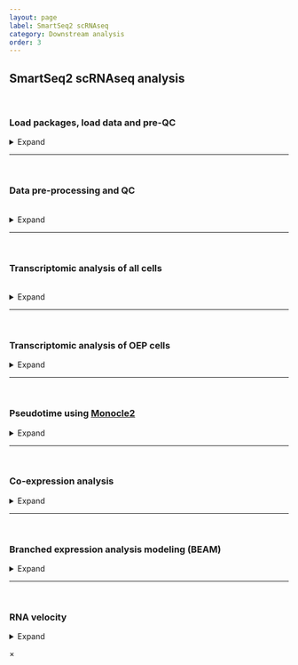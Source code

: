 ```yaml
---
layout: page
label: SmartSeq2 scRNAseq
category: Downstream analysis
order: 3
---
```


## SmartSeq2 scRNAseq analysis

</br>

### Load packages, load data and pre-QC

<details><summary class="box">Expand</summary>
<p>

Automatic switch for running pipeline through Nextflow or interactively in Rstudio

```R
library(getopt)
spec = matrix(c(
  'runtype', 'l', 2, "character",
  'cores'   , 'c', 2, "integer",
  'custom_functions', 'm', 2, "character"
), byrow=TRUE, ncol=4)
opt = getopt(spec)

# Set run location
if(length(commandArgs(trailingOnly = TRUE)) == 0){
  cat('No command line arguments provided, user defaults paths are set for running interactively in Rstudio on docker\n')
  opt$runtype = "user"
} else {
  if(is.null(opt$runtype)){
    stop("--runtype must be either 'user' or 'nextflow'")
  }
  if(tolower(opt$runtype) != "user" & tolower(opt$runtype) != "nextflow"){
    stop("--runtype must be either 'user' or 'nextflow'")
  }
  if(tolower(opt$runtype) == "nextflow"){
    if(is.null(opt$custom_functions) | opt$custom_functions == "null"){
      stop("--custom_functions path must be specified in process params config")
    }
  }
}
```

</br>

Set paths and pipeline parameters. Load data, packages and custom functions.

```R
{
  if (opt$runtype == "user"){

    # load custom functions
    sapply(list.files('./NF-downstream_analysis/bin/custom_functions/', full.names = T), source)

    output_path = "./output/NF-downstream_analysis/smartseq_analysis/output/"
    plot_path = "./output/NF-downstream_analysis/smartseq_analysis/output/plots/"
    merged_counts_path = './output/NF-smartseq2_alignment/merged_counts/output/'
    genome_annotations_path = './output/NF-downstream_analysis/extract_gtf_annotations/'
    gfp_counts = './output/NF-smartseq2_alignment/merged_counts/output/'
    velocyto_input = './output/NF-smartseq2_alignment/velocyto/'

    # set cores
    ncores = 8

  } else if (opt$runtype == "nextflow"){
    cat('pipeline running through nextflow\n')

    # load custom functions
    sapply(list.files(opt$custom_functions, full.names = T), source)
    output_path = "./output/"
    plot_path = "./output/plots/"
    merged_counts_path = './'
    genome_annotations_path = './'
    gfp_counts = './'
    velocyto_input = './'

    # set cores
    ncores = opt$cores
  }

  dir.create(output_path, recursive = T)
  dir.create(plot_path, recursive = T)

  # load required packages
  library(Antler)
  library(velocyto.R)
  library(stringr)
  library(monocle)
  library(plyr)
  library(dplyr)
  library(ggsignif)
  library(cowplot)
  library(rstatix)
  library(extrafont)
}

# set pipeline params
seed=1
perp=5
eta=200

#' Stage colors
stage_cols = setNames(c("#BBBDC1", "#6B98E9", "#05080D"), c('8', '11', '15'))
```

</br>

Load data and initialise Antler object

```R
# Load and hygienize dataset
m = Antler$new(plot_folder=plot_path, num_cores=ncores)

# load in phenoData and assayData from ../dataset -> assayData is count matrix; phenoData is metaData (i.e. replicated, conditions, samples etc)
m$loadDataset(folderpath=merged_counts_path)

pData(m$expressionSet)$cells_colors = stage_cols[as.character(pData(m$expressionSet)$timepoint)]
```

</br>

Plot pre-QC metrics

```R
m$plotReadcountStats(data_status="Raw", by="timepoint", category="timepoint", basename="preQC", reads_name="read", cat_colors=unname(stage_cols))
```

<div class="tab">
  <button class="tablinks" onclick="openTab(event, 'Cells per stage-pre')">Cells per stage</button>
  <button class="tablinks" onclick="openTab(event, 'Readcounts per cell-pre')">Readcounts per cell</button>
  <button class="tablinks" onclick="openTab(event, 'Genes per cell-pre')">Genes per cell</button>
</div>

</br>

<div id="Cells per stage-pre" class="tabcontent">
  <img class="myImages" id="myImg" src="{{site.baseurl}}/assets/output/NF-downstream_analysis/smartseq_analysis/output/plots/preQC_statistics_cellNumber_timepoint_by_timepoint.png">
</div>

<div id="Readcounts per cell-pre" class="tabcontent">
  <img class="myImages" id="myImg" src="{{site.baseurl}}/assets/output/NF-downstream_analysis/smartseq_analysis/output/plots/preQC_statistics_counts_timepoint_by_timepoint.png">
</div>

<div id="Genes per cell-pre" class="tabcontent">
  <img class="myImages" id="myImg" src="{{site.baseurl}}/assets/output/NF-downstream_analysis/smartseq_analysis/output/plots/preQC_statistics_geneCounts_timepoint_by_timepoint.png">
</div>

</br>

</br>

Some key genes are not annotated in the GTF - manually add these gene names to the annotations file

```R
# read in annotations file
gtf_annotations = read.csv(list.files(genome_annotations_path, pattern = '*gene_annotations.csv', full.names = T), stringsAsFactors = F)

# add missing annotations to annotations file
extra_annotations = c('FOXI3' = 'ENSGALG00000037457', 'ATN1' = 'ENSGALG00000014554', 'TBX10' = 'ENSGALG00000038767',
                      'COL11A1' = 'ENSGALG00000005180', 'GRHL2' = 'ENSGALG00000037687')

# add extra annotations to annotations csv file
gtf_annotations[,2] <- apply(gtf_annotations, 1, function(x) ifelse(x[1] %in% extra_annotations, names(extra_annotations)[extra_annotations %in% x], x[2]))

# label extra MT genes
MT_genes = c('ND3', 'CYTB', 'COII', 'ATP8', 'ND4', 'ND4L')
gtf_annotations[gtf_annotations[,2] %in% MT_genes,2] <- paste0('MT-', gtf_annotations[gtf_annotations[,2] %in% MT_genes,2])

write.csv(gtf_annotations, paste0(output_path, 'new_annotations.csv'), row.names = F)

# set gene annotations
m$setCurrentGeneNames(geneID_mapping_file=paste0(output_path, 'new_annotations.csv'))
```

</br>

Add list of key genes to Antler object

```R
#' Store known genes
apriori_genes = c(
  'DACH1', 'DLX3', 'DLX5', 'DLX6', 'EYA1', 'EYA2', 'FOXG1', 'FOXI3', 'GATA3', 'GBX2', 'HESX1', 'IRX1', 'IRX2', 'IRX3', 'LMX1A', 'LMX1B', 'PAX2', 'SALL4', 'SIX4', 'SOHO-1', 'SOX10', 'SOX2', 'SOX8', 'SOX9', 'SIX1', 'TBX2', # Known_otic_genes
  'ATN1', 'BACH2', 'CNOT4', 'CXCL14', 'DACH2', 'ETS1', 'FEZ1', 'FOXP3', 'HIPK1', 'HOMER2', 'IRX4', 'IRX5', 'KLF7', 'KREMEN1', 'LDB1', 'MSI1', 'PDLIM4', 'PLAG1', 'PNOC', 'PKNOX2', 'RERE', 'SMOC1', 'SOX13', 'TCF7L2', 'TEAD3', 'ZBTB16', 'ZFHX3', 'ZNF384', 'ZNF385C', # New_otic_TFs
  'PRDM1', 'FOXI1', 'NKX2-6', 'NR2F2', 'PDLIM1', 'PHOX2B', 'SALL1', 'TBX10', 'TFAP2E', 'TLX1', 'VGLL2', # Epibranchial_genes
  'ZNF423', 'CXCR4', 'MAFB', 'MYC', 'ZEB2', # Neural_Genes
  'CD151', 'ETS2', 'FGFR4', 'OTX2', 'Pax3', 'PAX6', 'PAX7', 'SIX3', # Non_otic_placode_genes
  'FOXD3', 'ID2', 'ID4', 'MSX1', 'TFAP2A', 'TFAP2B', 'TFAP2C', # Neural_Crest_Genes
  'GATA2', # Epidermis_genes
  'COL11A1', 'DTX4', 'GRHL2', 'NELL1', 'OTOL1', # Disease_associated_genes
  'ARID3A', 'BMP4', 'CREBBP', 'ETV4', 'ETV5', 'EYA4', 'FOXP4', 'FSTL4', 'HOXA2', 'JAG1', 'LFNG', 'LZTS1', 'MAFA', 'MEIS1', 'MYB', 'MYCN', 'NFKB1', 'NOTCH1', 'SPRY1', 'SPRY2', 'SSTR5', # chen et al. 2017
  'TWIST1', 'ASL1', 'MAF' # other_genes
)

m$favorite_genes <- unique(sort(apriori_genes))
```

</details>

---

</br>

### Data pre-processing and QC

</br>

<details><summary class="box">Expand</summary>
<p>

Remove gene and cell outliers

```R
#' Remove outliers genes and cells
m$removeOutliers( lowread_thres = 5e5,   # select cells with more than 500000 reads
                  genesmin = 1000,       # select cells expressing more than 1k genes
                  cellmin = 3,           # select genes expressed in more than 3 cells)
                  data_status='Raw')
```

</br>

Remove control cells

```R
annotations = list(
  "blank"=c('241112', '250184', '265102', '272111', '248185', '274173'),
  "bulk"=c('225110', '251172', '273103', '280110', '235161', '246161'),
  "human"=c('233111', '249196', '257101', '264112', '233185', '247173')
)

m$excludeCellsFromIds(which(m$getCellsNames() %in% unlist(annotations)))
```

</br>

Remove cells with more than 6% of mitochondrial read counts

```R
m$removeGenesFromRatio(
  candidate_genes=grep('^MT-', m$getGeneNames(), value=T),
  threshold = 0.06
)
```

</br>

QC plots

```R
m$plotReadcountStats(data_status="Raw", by="timepoint", category="timepoint", basename="postQC", reads_name="read", cat_colors=unname(stage_cols))

```

<div class="tab">
  <button class="tablinks" onclick="openTab(event, 'Cells per stage-post')">Cells per stage</button>
  <button class="tablinks" onclick="openTab(event, 'Readcounts per cell-post')">Readcounts per cell</button>
  <button class="tablinks" onclick="openTab(event, 'Genes per cell-post')">Genes per cell</button>
</div>

</br>

<div id="Cells per stage-post" class="tabcontent">
  <img class="myImages" id="myImg" src="{{site.baseurl}}/assets/output/NF-downstream_analysis/smartseq_analysis/output/plots/postQC_statistics_cellNumber_timepoint_by_timepoint.png">
</div>

<div id="Readcounts per cell-post" class="tabcontent">
  <img class="myImages" id="myImg" src="{{site.baseurl}}/assets/output/NF-downstream_analysis/smartseq_analysis/output/plots/postQC_statistics_counts_timepoint_by_timepoint.png">
</div>

<div id="Genes per cell-post" class="tabcontent">
  <img class="myImages" id="myImg" src="{{site.baseurl}}/assets/output/NF-downstream_analysis/smartseq_analysis/output/plots/postQC_statistics_geneCounts_timepoint_by_timepoint.png">
</div>

</br>

</br>

Normalize readcounts to CPM and remove genes with <10 CPM

```R
m$normalize(method="Count-Per-Million")
m$excludeUnexpressedGenes(min.cells=3, data_status='Normalized')
m$removeLowlyExpressedGenes(expression_threshold=1, selection_theshold=10, data_status='Normalized')
```

</details>

---

</br>

### Transcriptomic analysis of all cells

</br>

<details><summary class="box">Expand</summary>
<p>

Generate gene-gene correlation matrix

```R
# change plot folder
curr_plot_folder = paste0(plot_path, "all_cells/")
dir.create(curr_plot_folder)

# "fastCor" uses the tcrossprod function which by default relies on BLAS to speed up computation. This produces inconsistent result in precision depending on the version of BLAS being used.
# see "matprod" in https://stat.ethz.ch/R-manual/R-devel/library/base/html/options.html
corr.mat = fastCor(t(m$getReadcounts(data_status='Normalized')), method="spearman")
```

</br>

**_Identification of modules of co-correlated genes_**

This feature is the prime reason for using the Antler package. Using the Antler package, we are able to cluster genes and identify sets of co-correlated genes termed _gene modules_. This works by heirarchically clustering a gene-gene correlation matrix, followed by iterative filtering of poor quality clusters.

For further information on Antler gene module identification, click [here](https://juliendelile.github.io/Antler/articles/Transcriptomic-summary.html#gene-modules-identification).

```R
#' ## Gene modules identification
m$identifyGeneModules(
  method="TopCorr_DR",
  corr=corr.mat,
  corr_t = 0.3, # gene correlation threshold
  topcorr_mod_min_cell=0, # default
  topcorr_mod_consistency_thres=0.4, # default
  topcorr_mod_skewness_thres=-Inf, # default
  topcorr_min_cell_level=5,
  topcorr_num_max_final_gms=40, # heuristically set to give sufficient cluster diversity and of reasonable size in order to select modules from gene candidate list
  data_status='Normalized'
)
# corr_t = gene correlation threshold
# topcorr_mod_min_cell = minimum number of cells expressing gene module
# topcorr_mod_consistency_thres = proportion of cells expressing gene module (binarised z-scored log-transformed normalised expression levels)
# topcorr_mod_skewness_thres = test whether genes are expressed only in subset of cells
# topcorr_min_cell_level = minimum expression level in cells which express gene module
# topcorr_num_max_final_gms = maximum number of final gene modules

names(m$topCorr_DR$genemodules) <- paste0("GM ", seq(length(m$topCorr_DR$genemodules)))
```

</br>

Plot gene modules

```R
# identify cell clusters based on remaining genes
m$identifyCellClusters(method='hclust', used_genes="topCorr_DR.genemodules", data_status='Normalized')

m$plotGeneModules(
  basename='AllCells',
  curr_plot_folder = curr_plot_folder,
  displayed.gms = 'topCorr_DR.genemodules',
  displayed.geneset=NA,
  use.dendrogram='hclust',
  display.clusters=NULL,
  file_settings=list(list(type='pdf', width=20, height=20)),
  data_status='Normalized',
  gene_transformations='logscaled',
  pretty.params=list("size_factor"=3, "ngenes_per_lines" = 0, "side.height.fraction"=.15),
  display.legend = FALSE,
  extra_legend=list("text"=c('ss8-9', 'ss11-12', 'ss14-15'), "colors"=unname(stage_cols))
)

m$writeGeneModules(basename='AllCells_allGms', gms='topCorr_DR.genemodules', folder_path = curr_plot_folder)
```

<a href="{{ site.baseurl }}/assets/output/NF-downstream_analysis/smartseq_analysis/output/plots/all_cells/AllCells_topCorr_DR.genemodules_Normalized_logscaled.pdf" download>Download
PDF</a>

<a href="{{ site.baseurl }}/assets/output/NF-downstream_analysis/smartseq_analysis/output/plots/all_cells/AllCells_allGms_topCorr_DR.genemodules.txt" download>Download
gene module list</a>

<img class="myImages" id="myImg" src="{{site.baseurl}}/assets/output/NF-downstream_analysis/smartseq_analysis/output/plots/all_cells/AllCells_topCorr_DR.genemodules_Normalized_logscaled.png">

</br>

</br>

Filter out cells with low summary counts

```R
m2 = m$copy()
m2$excludeCellsFromIds(m$getReadcounts('Normalized')[unlist(m$topCorr_DR$genemodules),] %>% colSums %>% {as.numeric(scale(log(.), center=TRUE, scale=T))} %>% {which(. < -1.5)})
m2$excludeUnexpressedGenes(min.cells=1, data_status="Normalized", verbose=TRUE)
```

</br>

Select gene modules based on the presence of genes known to be involved in differentiation and re-cluster cells

```R
bait_genes = c("HOXA2", "PAX6", "SOX2", "MSX1", "Pax3", "SALL1", "ETS1", "TWIST1", "HOMER2", "LMX1A", "VGLL2", "EYA2", "PRDM1", "FOXI3", "NELL1", "DLX5", "SOX8", "SOX10", "SOHO-1", "IRX4", "DLX6")

m2$dR$genemodules = Filter(function(x){any(bait_genes %in% x)}, m2$topCorr_DR$genemodules)

# cluster into 5 clusters
m2$identifyCellClusters(method='hclust', clust_name="Mansel", used_genes="dR.genemodules", data_status='Normalized', numclusters=5)

# set cluster colours
clust.colors <- c('#da70d6', '#c71585', '#b0c4de', '#afeeee', '#5f9ea0')

# read in GFP counts
gfp_counts = read.table(file=paste0(gfp_counts, 'gfpData.csv'), header=TRUE, check.names=FALSE)
```

</br>

Plot final clustering of all cells

```R
m2$plotGeneModules(
  basename='AllCellsManualGMselection',
  curr_plot_folder = curr_plot_folder,
  displayed.gms = 'dR.genemodules',
  displayed.geneset=NA,
  use.dendrogram='Mansel',
  file_settings=list(list(type='pdf', width=10, height=10)),
  data_status='Normalized',
  gene_transformations=c('log', 'logscaled'),
  extra_colors=cbind(
    m2$cellClusters$Mansel$cell_ids %>% clust.colors[.],
"PAX2_log"=m2$getReadcounts(data_status='Normalized')['PAX2',] %>%
      {log10(1+.)} %>%
      {as.integer(1+100*./max(.))} %>%
      colorRampPalette(c("white", "black"))(n=100)[.],
    "GFP_log"= as.numeric(gfp_counts[m2$getCellsNames()]) %>%
{log10(1+.)} %>%
{as.integer(1+100*./max(.))} %>%
colorRampPalette(c("white", "darkgreen"))(n=100)[.]
),
pretty.params=list("size_factor"=2, "side.height.fraction"=0.5),
display.legend = FALSE,
extra_legend=list("text"=c('ss8-9', 'ss11-12', 'ss14-15'), "colors"=unname(stage_cols))
)

m2$writeGeneModules(basename='AllCells_baitGMs', gms='dR.genemodules', folder_path = curr_plot_folder)
```

<a href="{{ site.baseurl }}/assets/output/NF-downstream_analysis/smartseq_analysis/output/plots/all_cells/AllCellsManualGMselection_dR.genemodules_Normalized_logscaled.pdf" download>Download
PDF</a>

<a href="{{ site.baseurl }}/assets/output/NF-downstream_analysis/smartseq_analysis/output/plots/all_cells/AllCells_baitGMs_dR.genemodules.txt" download>Download
gene module list</a>

<img class="myImages" id="myImg" src="{{site.baseurl}}/assets/output/NF-downstream_analysis/smartseq_analysis/output/plots/all_cells/AllCellsManualGMselection_dR.genemodules_Normalized_logscaled.png">

</br>

</br>

Plot tSNEs of cell clusters and developmental stage

```R
curr_plot_folder = paste0(plot_path, "all_cells/tsne/")
dir.create(curr_plot_folder)


png(paste0(curr_plot_folder, 'allcells_clusters_TSNE.png'), height = 15, width = 15, family = 'Arial', units = 'cm', res = 400)
tsne_plot(m2, m2$dR$genemodules, seed=seed, colour_by=m2$cellClusters$Mansel$cell_ids, colours=clust.colors, perplexity=perp, eta=eta) +
  ggtitle('Clusters') +
  theme(plot.title = element_text(hjust = 0.5))
graphics.off()


png(paste0(curr_plot_folder, 'allcells_stage_TSNE.png'), height = 15, width = 15, family = 'Arial', units = 'cm', res = 400)
tsne_plot(m2, m2$dR$genemodules, seed=seed, colour_by = pData(m2$expressionSet)$timepoint, colours = stage_cols, perplexity=perp, eta=eta) +
  ggtitle('Developmental stage') +
  theme(plot.title = element_text(hjust = 0.5))
graphics.off()
```

<div class="tab">
  <button class="tablinks" onclick="openTab(event, 'allcells_clusters_TSNE')">Cell clusters tSNE</button>
  <button class="tablinks" onclick="openTab(event, 'allcells_stage_TSNE')">Developmental stage tSNE</button>
</div>

</br>

<div id="allcells_clusters_TSNE" class="tabcontent">
  <img class="myImages width_50" id="myImg" src="{{site.baseurl}}/assets/output/NF-downstream_analysis/smartseq_analysis/output/plots/all_cells/tsne/allcells_clusters_TSNE.png">
</div>

<div id="allcells_stage_TSNE" class="tabcontent">
  <img class="myImages width_50" id="myImg" src="{{site.baseurl}}/assets/output/NF-downstream_analysis/smartseq_analysis/output/plots/all_cells/tsne/allcells_stage_TSNE.png">
</div>

</br>

</br>

Plot tSNEs of genes of interest

```R
gene_list = c('SOX2', 'SOX10', 'SOX8', 'PAX7', 'PAX2', 'LMX1A', 'SOX21', 'SIX1')
for(gn in gene_list){
  png(paste0(curr_plot_folder, gn, '_TSNE.png'), height = 15, width = 15, family = 'Arial', units = 'cm', res = 400)
  print(tsne_plot(m2, m2$dR$genemodules, seed=seed, colour_by = as.integer(1+100*log10(1+m2$getReadcounts(data_status='Normalized')[gn,]) / max(log10(1+m2$getReadcounts(data_status='Normalized')[gn,]))),
            colours = c("grey", "darkmagenta"), perplexity=perp, eta=eta) +
          ggtitle(gn) +
          theme(plot.title = element_text(hjust = 0.5)))
  graphics.off()
}


png(paste0(curr_plot_folder, 'GFP_TSNE.png'), height = 15, width = 15, family = 'Arial', units = 'cm', res = 400)
tsne_plot(m2, m2$dR$genemodules, seed=seed, colour_by = as.integer(1+100*log10(1+gfp_counts[m2$getCellsNames()]) / max(log10(1+gfp_counts[m2$getCellsNames()]))),
                colours = c("grey", "darkgreen"), perplexity=perp, eta=eta) +
  ggtitle('GFP') +
  theme(plot.title = element_text(hjust = 0.5))
graphics.off()
```

<div class="tab">
  <button class="tablinks" onclick="openTab(event, 'all_SOX2')">Sox2</button>
  <button class="tablinks" onclick="openTab(event, 'all_SOX10')">Sox10</button>
  <button class="tablinks" onclick="openTab(event, 'all_SOX8')">Sox8</button>
  <button class="tablinks" onclick="openTab(event, 'all_PAX7')">Pax7</button>
  <button class="tablinks" onclick="openTab(event, 'all_PAX2')">Pax2</button>
  <button class="tablinks" onclick="openTab(event, 'all_LMX1A')">Lmx1a</button>
  <button class="tablinks" onclick="openTab(event, 'all_SOX21')">Sox21</button>
  <button class="tablinks" onclick="openTab(event, 'all_SIX1')">Six1</button>
  <button class="tablinks" onclick="openTab(event, 'all_GFP')">GFP</button>
</div>

</br>

<div id="all_SOX2" class="tabcontent">
  <img class="myImages width_50" id="myImg" src="{{site.baseurl}}/assets/output/NF-downstream_analysis/smartseq_analysis/output/plots/all_cells/tsne/SOX2_TSNE.png">
</div>

<div id="all_SOX10" class="tabcontent">
  <img class="myImages width_50" id="myImg" src="{{site.baseurl}}/assets/output/NF-downstream_analysis/smartseq_analysis/output/plots/all_cells/tsne/SOX10_TSNE.png">
</div>

<div id="all_SOX8" class="tabcontent">
  <img class="myImages width_50" id="myImg" src="{{site.baseurl}}/assets/output/NF-downstream_analysis/smartseq_analysis/output/plots/all_cells/tsne/SOX8_TSNE.png">
</div>

<div id="all_PAX7" class="tabcontent">
  <img class="myImages width_50" id="myImg" src="{{site.baseurl}}/assets/output/NF-downstream_analysis/smartseq_analysis/output/plots/all_cells/tsne/PAX7_TSNE.png">
</div>

<div id="all_PAX2" class="tabcontent">
  <img class="myImages width_50" id="myImg" src="{{site.baseurl}}/assets/output/NF-downstream_analysis/smartseq_analysis/output/plots/all_cells/tsne/PAX2_TSNE.png">
</div>

<div id="all_LMX1A" class="tabcontent">
  <img class="myImages width_50" id="myImg" src="{{site.baseurl}}/assets/output/NF-downstream_analysis/smartseq_analysis/output/plots/all_cells/tsne/LMX1A_TSNE.png">
</div>

<div id="all_SOX21" class="tabcontent">
  <img class="myImages width_50" id="myImg" src="{{site.baseurl}}/assets/output/NF-downstream_analysis/smartseq_analysis/output/plots/all_cells/tsne/SOX21_TSNE.png">
</div>

<div id="all_SIX1" class="tabcontent">
  <img class="myImages width_50" id="myImg" src="{{site.baseurl}}/assets/output/NF-downstream_analysis/smartseq_analysis/output/plots/all_cells/tsne/SIX1_TSNE.png">
</div>

<div id="all_GFP" class="tabcontent">
  <img class="myImages width_50" id="myImg" src="{{site.baseurl}}/assets/output/NF-downstream_analysis/smartseq_analysis/output/plots/all_cells/tsne/GFP_TSNE.png">
</div>

</br>

</br>

Plot dotplot for genes of interest

```R
curr_plot_folder = paste0(plot_path, "all_cells/")
# gene list for dotplot
gene_list = c("DLX6", "HOMER2", "FOXI3", "TFAP2E", "ZNF385C", "SIX1", "PAX2", "DLX3", "NELL1", "FGF8", "VGLL2", "EYA1", "SOHO-1", "LMX1A", "SOX8", "ZBTB16", "DLX5", "TFAP2A", # Placodes
              "SOX10", "WNT1", "MSX2", "BMP5", "PAX7", "TFAP2B", "LMO4", "ETS1", "MSX1", "SOX9", # NC
              "ZEB2", "HOXA2", "SOX2", "RFX4", "PAX6", "WNT4", "SOX21", # Neural
              "SIM1", "PITX2", "TWIST1") # Mesoderm

# get cell branch information for dotplot
cell_cluster_data = data.frame(cluster = m2$cellClusters$Mansel$cell_ids) %>%
  tibble::rownames_to_column('cellname') %>%
  dplyr::mutate(celltype = case_when(
    cluster == "1" ~ "OEP",
    cluster == "2" ~ "Late Placodal",
    cluster == "3" ~ 'Neural',
    cluster == "4" ~ 'Mesodermal',
    cluster == "5" ~ 'Neural Crest'
  ))

# gather data for dotplot
dotplot_data <- data.frame(t(m2$getReadcounts('Normalized')[gene_list, ]), check.names=F) %>%
  tibble::rownames_to_column('cellname') %>%
  tidyr::gather(genename, value, -cellname) %>%
  dplyr::left_join(cell_cluster_data, by="cellname") %>%
  dplyr::group_by(genename, celltype) %>%
  # calculate percentage of cells in each cluster expressing gene
  dplyr::mutate('Proportion of Cells Expressing' = sum(value > 0)/n()) %>%
  # scale data
  dplyr::group_by(genename) %>%
  dplyr::mutate(value = scale(value)) %>%
  # calculate mean expression
  dplyr::group_by(genename, celltype) %>%
  dplyr::mutate('Scaled Average Expression'=mean(value)) %>%
  dplyr::distinct(genename, celltype, .keep_all=TRUE) %>%
  dplyr::ungroup() %>%
  # make factor levels to order genes in dotplot
  dplyr::mutate(genename = factor(genename, levels = gene_list)) %>%
  # make factor levels to order cells in dotplott
  dplyr::mutate(celltype = factor(celltype, levels = rev(c("OEP", "Late Placodal", "Neural Crest", "Neural", "Mesodermal"))))

png(paste0(curr_plot_folder, "all_cells_dotplot.png"), width=25, height=10, family = 'Arial', units = "cm", res = 400)
ggplot(dotplot_data, aes(x=genename, y=celltype, size=`Proportion of Cells Expressing`, color=`Scaled Average Expression`)) +
  geom_count() +
  scale_size_area(max_size=5) +
  scale_x_discrete(position = "top") + xlab("") + ylab("") +
  scale_color_gradient(low = "grey90", high = "blue") +
  theme_classic() +
  theme(axis.text.x = element_text(angle = 45, hjust = 0, size=9), axis.text.y = element_text(colour = clust.colors[c(4,3,5,2,1)], face = 'bold', size = 12),
        legend.position="bottom", legend.box = "horizontal", plot.margin=unit(c(0,1,0,0),"cm"))
graphics.off()
```

<img class="myImages width_90" id="myImg" src="{{site.baseurl}}/assets/output/NF-downstream_analysis/smartseq_analysis/output/plots/all_cells/all_cells_dotplot.png">

</details>

---

</br>

### Transcriptomic analysis of OEP cells

<details><summary class="box">Expand</summary>
<p>

Clusters 3-5 are composed of non-oep derived populations (they are also mostly PAX2 negative)

We exclude these cells from the subsequent analysis

```R
curr_plot_folder = paste0(plot_path, "oep_subset/")
dir.create(curr_plot_folder)

m_oep = m2$copy()
m_oep$excludeCellFromClusterIds(cluster_ids=c(3:5), used_clusters='Mansel', data_status='Normalized')

#' Some genes may not be expressed any more in the remaining cells
m_oep$excludeUnexpressedGenes(min.cells=1, data_status="Normalized", verbose=TRUE)
m_oep$removeLowlyExpressedGenes(expression_threshold=1, selection_theshold=10, data_status='Normalized')
```

</br>

Calculate and plot gene modules for OEPs

```R

# "fastCor" uses the tcrossprod function which by default relies on BLAS to speed up computation. This produces inconsistent result in precision depending on the version of BLAS being used.
# see "matprod" in https://stat.ethz.ch/R-manual/R-devel/library/base/html/options.html
corr.mat2 = fastCor(t(m_oep$getReadcounts(data_status='Normalized')), method="spearman")

m_oep$identifyGeneModules(
  method="TopCorr_DR",
  corr=corr.mat2,
  corr_t = 0.3,
  topcorr_mod_min_cell=0, # default
  topcorr_mod_consistency_thres=0.4, # default
  topcorr_mod_skewness_thres=-Inf, # default
  topcorr_min_cell_level=5,
  data_status='Normalized'
)

names(m_oep$topCorr_DR$genemodules) <- paste0("GM ", seq(length(m_oep$topCorr_DR$genemodules)))

m_oep$writeGeneModules(folder_path = curr_plot_folder, basename='OEP_allGms', gms='topCorr_DR.genemodules')

m_oep$identifyCellClusters(method='hclust', used_genes="topCorr_DR.genemodules", data_status='Normalized')

m_oep$plotGeneModules(
  curr_plot_folder = curr_plot_folder,
  basename='OEP_allGms',
  displayed.gms = 'topCorr_DR.genemodules',
  displayed.geneset=NA,
  use.dendrogram='hclust',
  display.clusters=NULL,
  file_settings=list(list(type='pdf', width=10, height=10)),
  data_status='Normalized',
  gene_transformations='logscaled',
  pretty.params=list("size_factor"=2, "ngenes_per_lines" = 8, "side.height.fraction"=0.15),
  display.legend = FALSE,
  extra_legend=list("text"=c('ss8-9', 'ss11-12', 'ss14-15'), "colors"=unname(stage_cols))
)
```

<a href="{{ site.baseurl }}/assets/output/NF-downstream_analysis/smartseq_analysis/output/plots/oep_subset/OEP_allGms_topCorr_DR.genemodules_Normalized_logscaled.pdf" download>Download
PDF</a>

<a href="{{ site.baseurl }}/assets/output/NF-downstream_analysis/smartseq_analysis/output/plots/oep_subset/OEP_allGms_topCorr_DR.genemodules.txt" download>Download
gene module list</a>

<img class="myImages" id="myImg" src="{{site.baseurl}}/assets/output/NF-downstream_analysis/smartseq_analysis/output/plots/oep_subset/OEP_allGms_topCorr_DR.genemodules_Normalized_logscaled.png">

</br>

</br>

Select gene modules based on the presence of genes known to be involved in otic and epibranchial differentiation and re-cluster cells

```R
bait_genes = c("HOMER2", "LMX1A", "SOHO-1", "SOX10", "VGLL2", "FOXI3", 'ZNF385C', 'NELL1', "CXCL14", "EYA4")

m_oep$topCorr_DR$genemodules.selected = Filter(function(x){any(bait_genes %in% x)}, m_oep$topCorr_DR$genemodules)

# cluster into 5 clusters
m_oep$identifyCellClusters(method='hclust', clust_name="Mansel", used_genes="topCorr_DR.genemodules.selected", data_status='Normalized', numclusters=5)

clust.colors <- c('#ffa07a', '#f55f20', '#dda0dd', '#48d1cc', '#b2ffe5')

m_oep$plotGeneModules(
  curr_plot_folder = curr_plot_folder,
  basename='OEP_GMselection',
  displayed.gms = 'topCorr_DR.genemodules.selected',
  displayed.geneset=NA,
  use.dendrogram='Mansel',
  file_settings=list(list(type='pdf', width=10, height=5)),
  data_status='Normalized',
  gene_transformations=c('log', 'logscaled'),
  extra_colors=cbind(
    m_oep$cellClusters$Mansel$cell_ids %>% clust.colors[.]
  ),
  display.legend = FALSE,
  pretty.params=list("size_factor"=2, "ngenes_per_lines" = 6, "side.height.fraction"=0.5),
  extra_legend=list("text"=c('ss8-9', 'ss11-12', 'ss14-15'), "colors"=unname(stage_cols))
)

# add gene modules txt
m_oep$writeGeneModules(folder_path = curr_plot_folder, basename='OEP_GMselection', gms='topCorr_DR.genemodules')
```

<a href="{{ site.baseurl }}/assets/output/NF-downstream_analysis/smartseq_analysis/output/plots/oep_subset/OEP_GMselection_topCorr_DR.genemodules.selected_Normalized_logscaled.pdf" download>Download
PDF</a>

<a href="{{ site.baseurl }}/assets/output/NF-downstream_analysis/smartseq_analysis/output/plots/oep_subset/OEP_GMselection_topCorr_DR.genemodules.selected.txt" download>Download
gene module list</a>

<img class="myImages width_90" id="myImg" src="{{site.baseurl}}/assets/output/NF-downstream_analysis/smartseq_analysis/output/plots/oep_subset/OEP_GMselection_topCorr_DR.genemodules.selected_Normalized_logscaled.png">

</br>

</br>

Plot tSNEs of cell clusters and developmental stage

```R
curr_plot_folder = paste0(plot_path, 'oep_subset/tsne/')
dir.create(curr_plot_folder)

png(paste0(curr_plot_folder, 'OEP_clusters_TSNE.png'), height = 15, width = 15, family = 'Arial', units = 'cm', res = 400)
tsne_plot(m_oep, m_oep$topCorr_DR$genemodules.selected, seed=seed, colour_by=m_oep$cellClusters[['Mansel']]$cell_ids, colours=clust.colors, perplexity=perp, eta=eta) +
ggtitle('Clusters') +
theme(plot.title = element_text(hjust = 0.5))
graphics.off()

png(paste0(curr_plot_folder, 'OEP_stage_TSNE.png'), height = 15, width = 15, family = 'Arial', units = 'cm', res = 400)
tsne_plot(m_oep, m_oep$topCorr_DR$genemodules.selected, seed=seed, colour_by = pData(m_oep$expressionSet)$timepoint, colours = stage_cols, perplexity=perp, eta=eta) +
ggtitle('Developmental stage') +
theme(plot.title = element_text(hjust = 0.5))
graphics.off()
```

<div class="tab">
  <button class="tablinks" onclick="openTab(event, 'oep_clusters_TSNE')">Cell clusters tSNE</button>
  <button class="tablinks" onclick="openTab(event, 'oep_stage_TSNE')">Developmental stage tSNE</button>
</div>

</br>

<div id="oep_clusters_TSNE" class="tabcontent">
  <img class="myImages width_50" id="myImg" src="{{site.baseurl}}/assets/output/NF-downstream_analysis/smartseq_analysis/output/plots/oep_subset/tsne/OEP_clusters_TSNE.png">
</div>

<div id="oep_stage_TSNE" class="tabcontent">
  <img class="myImages width_50" id="myImg" src="{{site.baseurl}}/assets/output/NF-downstream_analysis/smartseq_analysis/output/plots/oep_subset/tsne/OEP_stage_TSNE.png">
</div>

</br>

</br>

Plot expression of bait genes plus genes from bulk RNAseq and literature on tsne

```R
gene_list = c(bait_genes, 'SOX8', 'PAX2', 'TFAP2E', 'SIX1', 'ZBTB16', 'FOXG1', 'PDLIM1')
for(gn in gene_list){
png(paste0(curr_plot_folder, gn, '\_TSNE.png'), height = 15, width = 15, family = 'Arial', units = 'cm', res = 400)
print(tsne_plot(m_oep, m_oep$topCorr_DR$genemodules.selected, seed=seed, colour_by = as.integer(1+100*log10(1+m_oep$getReadcounts(data_status='Normalized')[gn,]) / max(log10(1+m_oep$getReadcounts(data_status='Normalized')[gn,]))),
colours = c("grey", "darkmagenta"), perplexity=perp, eta=eta) +
ggtitle(gn) +
theme(plot.title = element_text(hjust = 0.5)))
graphics.off()
}
```

<a href="{{ site.baseurl }}/assets/output/NF-downstream_analysis/smartseq_analysis/output/plots/oep_subset/tsne/oep_GOI_tSNEs.zip" download>Download
all tSNEs</a>

<div class="tab">
  <button class="tablinks" onclick="openTab(event, 'oep_SOX8')">Sox2</button>
  <button class="tablinks" onclick="openTab(event, 'oep_PAX2')">Pax2</button>
  <button class="tablinks" onclick="openTab(event, 'oep_TFAP2E')">TFAP2E</button>
  <button class="tablinks" onclick="openTab(event, 'oep_SIX1')">Six1</button>
  <button class="tablinks" onclick="openTab(event, 'oep_ZBTB16')">ZBTB16</button>
  <button class="tablinks" onclick="openTab(event, 'oep_FOXG1')">FOXG1</button>
  <button class="tablinks" onclick="openTab(event, 'oep_PDLIM1')">PDLIM1</button>
</div>

</br>

<div id="oep_SOX8" class="tabcontent">
  <img class="myImages width_50" id="myImg" src="{{site.baseurl}}/assets/output/NF-downstream_analysis/smartseq_analysis/output/plots/oep_subset/tsne/SOX8_TSNE.png">
</div>

<div id="oep_PAX2" class="tabcontent">
  <img class="myImages width_50" id="myImg" src="{{site.baseurl}}/assets/output/NF-downstream_analysis/smartseq_analysis/output/plots/oep_subset/tsne/PAX2_TSNE.png">
</div>

<div id="oep_TFAP2E" class="tabcontent">
  <img class="myImages width_50" id="myImg" src="{{site.baseurl}}/assets/output/NF-downstream_analysis/smartseq_analysis/output/plots/oep_subset/tsne/TFAP2E_TSNE.png">
</div>

<div id="oep_SIX1" class="tabcontent">
  <img class="myImages width_50" id="myImg" src="{{site.baseurl}}/assets/output/NF-downstream_analysis/smartseq_analysis/output/plots/oep_subset/tsne/SIX1_TSNE.png">
</div>

<div id="oep_ZBTB16" class="tabcontent">
  <img class="myImages width_50" id="myImg" src="{{site.baseurl}}/assets/output/NF-downstream_analysis/smartseq_analysis/output/plots/oep_subset/tsne/ZBTB16_TSNE.png">
</div>

<div id="oep_FOXG1" class="tabcontent">
  <img class="myImages width_50" id="myImg" src="{{site.baseurl}}/assets/output/NF-downstream_analysis/smartseq_analysis/output/plots/oep_subset/tsne/FOXG1_TSNE.png">
</div>

<div id="oep_PDLIM1" class="tabcontent">
  <img class="myImages width_50" id="myImg" src="{{site.baseurl}}/assets/output/NF-downstream_analysis/smartseq_analysis/output/plots/oep_subset/tsne/PDLIM1_TSNE.png">
</div>

</br>

</br>

Plot tSNE co-expression plots

```R
gene_pairs <- list(c("FOXI3", "LMX1A"), c("TFAP2E", "LMX1A"), c("FOXI3", "SOX8"), c("TFAP2E", "SOX8"))
lapply(gene_pairs, function(x) {plot_tsne_coexpression(m_oep, m_oep$topCorr_DR$genemodules.selected, gene1 = x[1], gene2 = x[2], plot_folder = curr_plot_folder,
seed=seed, perplexity=perp, pca=FALSE, eta=eta, height = 15, width = 22, res = 400, units = 'cm', family = 'Arial')})

```

<div class="tab">
  <button class="tablinks" onclick="openTab(event, 'FOXI3_LMX1A')">FOXI3/LMX1A</button>
  <button class="tablinks" onclick="openTab(event, 'TFAP2E_LMX1A')">TFAP2E/LMX1A</button>
  <button class="tablinks" onclick="openTab(event, 'FOXI3_SOX8')">FOXI3/SOX8</button>
  <button class="tablinks" onclick="openTab(event, 'TFAP2E_SOX8')">TFAP2E/SOX8</button>
</div>

</br>

<div id="FOXI3_LMX1A" class="tabcontent">
  <img class="myImages" id="myImg" src="{{site.baseurl}}/assets/output/NF-downstream_analysis/smartseq_analysis/output/plots/oep_subset/tsne/FOXI3_LMX1A_co-expression_TSNE.png">
</div>

<div id="TFAP2E_LMX1A" class="tabcontent">
  <img class="myImages" id="myImg" src="{{site.baseurl}}/assets/output/NF-downstream_analysis/smartseq_analysis/output/plots/oep_subset/tsne/TFAP2E_LMX1A_co-expression_TSNE.png">
</div>

<div id="FOXI3_SOX8" class="tabcontent">
  <img class="myImages" id="myImg" src="{{site.baseurl}}/assets/output/NF-downstream_analysis/smartseq_analysis/output/plots/oep_subset/tsne/FOXI3_SOX8_co-expression_TSNE.png">
</div>

<div id="TFAP2E_SOX8" class="tabcontent">
  <img class="myImages" id="myImg" src="{{site.baseurl}}/assets/output/NF-downstream_analysis/smartseq_analysis/output/plots/oep_subset/tsne/TFAP2E_SOX8_co-expression_TSNE.png">
</div>

</details>

---

</br>

### Pseudotime using [Monocle2](http://cole-trapnell-lab.github.io/monocle-release/docs/)

<details><summary class="box">Expand</summary>
<p>

In order to study the process of differentiation from OEP to Otic and Epibranchial lineages, we order the cells in pseudotime using our subset gene modules identified as important for this process.

```R
curr_plot_folder = paste0(plot_path, "monocle_plots/")
dir.create(curr_plot_folder)

# gene modules for biological process of interest
monocle.input_dims = unlist(m_oep$topCorr_DR$genemodules.selected)

# input Antler data into Monocle
df_pheno = pData(m_oep$expressionSet)
df_feature = cbind(fData(m_oep$expressionSet), 'gene_short_name'=fData(m_oep$expressionSet)$current_gene_names) # "gene_short_name" may be required by monocle
rownames(df_feature) <- df_feature$gene_short_name

HSMM <- monocle::newCellDataSet(
  as.matrix(m_oep$getReadcounts(data_status='Normalized')),
  phenoData = new("AnnotatedDataFrame", data = df_pheno),
  featureData = new('AnnotatedDataFrame', data = df_feature),
  lowerDetectionLimit = .1,
  expressionFamily=VGAM::tobit()
)

# Dimensionality reduction and order cells along pseudotime
HSMM <- estimateSizeFactors(HSMM)
HSMM <- setOrderingFilter(HSMM, monocle.input_dims)
HSMM <- reduceDimension(HSMM, max_components = 2, method = 'DDRTree')
HSMM <- orderCells(HSMM)

# Root cells to earliest "State" (ie DDRTree branch) - which is stage 8
HSMM <- orderCells(HSMM, root_state = which.max(table(pData(HSMM)$State, pData(HSMM)$timepoint)[, "8"]))
```

</br>

Plot gradient gene expression on Monocle embeddings

```R
curr_plot_folder = paste0(plot_path, "monocle_plots/gradient_plots/")
dir.create(curr_plot_folder)

for(gn in gene_list){
  png(paste0(curr_plot_folder, "monocle_gradient_", gn, '.png'), height = 15, width = 15, family = 'Arial', units = "cm", res = 400)
  print(ggplot(data.frame('Component 1' = reducedDimS(HSMM)[1,], 'Component 2' = reducedDimS(HSMM)[2,],
                          'colour_by' = as.integer(1+100*log10(1+m_oep$getReadcounts(data_status='Normalized')[gn,]) / max(log10(1+m_oep$getReadcounts(data_status='Normalized')[gn,]))),
                          check.names = FALSE),
               aes(x=`Component 1`, y=`Component 2`, color=colour_by)) +
          geom_point() +
          scale_color_gradient(low = "grey", high = "darkmagenta") +
          theme_classic() +
          theme(legend.position = "none", axis.ticks=element_blank(), axis.text = element_blank()) +
          ggtitle(gn) +
          theme(plot.title = element_text(hjust = 0.5)))
  graphics.off()
}
```

<a href="{{ site.baseurl }}/assets/output/NF-downstream_analysis/smartseq_analysis/output/plots/monocle_plots/gradient_plots/monocle_gradient_GOI.zip" download>Download
all Monocle gradient plots</a>

<div class="tab">
  <button class="tablinks" onclick="openTab(event, 'monocle_SOX8')">Sox2</button>
  <button class="tablinks" onclick="openTab(event, 'monocle_PAX2')">Pax2</button>
  <button class="tablinks" onclick="openTab(event, 'monocle_TFAP2E')">TFAP2E</button>
  <button class="tablinks" onclick="openTab(event, 'monocle_SIX1')">Six1</button>
  <button class="tablinks" onclick="openTab(event, 'monocle_ZBTB16')">ZBTB16</button>
  <button class="tablinks" onclick="openTab(event, 'monocle_FOXG1')">FOXG1</button>
  <button class="tablinks" onclick="openTab(event, 'monocle_PDLIM1')">PDLIM1</button>
</div>

</br>

<div id="monocle_SOX8" class="tabcontent">
  <img class="myImages width_50" id="myImg" src="{{site.baseurl}}/assets/output/NF-downstream_analysis/smartseq_analysis/output/plots/monocle_plots/gradient_plots/monocle_gradient_SOX8.png">
</div>

<div id="monocle_PAX2" class="tabcontent">
  <img class="myImages width_50" id="myImg" src="{{site.baseurl}}/assets/output/NF-downstream_analysis/smartseq_analysis/output/plots/monocle_plots/gradient_plots/monocle_gradient_PAX2.png">
</div>

<div id="monocle_TFAP2E" class="tabcontent">
  <img class="myImages width_50" id="myImg" src="{{site.baseurl}}/assets/output/NF-downstream_analysis/smartseq_analysis/output/plots/monocle_plots/gradient_plots/monocle_gradient_TFAP2E.png">
</div>

<div id="monocle_SIX1" class="tabcontent">
  <img class="myImages width_50" id="myImg" src="{{site.baseurl}}/assets/output/NF-downstream_analysis/smartseq_analysis/output/plots/monocle_plots/gradient_plots/monocle_gradient_SIX1.png">
</div>

<div id="monocle_ZBTB16" class="tabcontent">
  <img class="myImages width_50" id="myImg" src="{{site.baseurl}}/assets/output/NF-downstream_analysis/smartseq_analysis/output/plots/monocle_plots/gradient_plots/monocle_gradient_ZBTB16.png">
</div>

<div id="monocle_FOXG1" class="tabcontent">
  <img class="myImages width_50" id="myImg" src="{{site.baseurl}}/assets/output/NF-downstream_analysis/smartseq_analysis/output/plots/monocle_plots/gradient_plots/monocle_gradient_FOXG1.png">
</div>

<div id="monocle_PDLIM1" class="tabcontent">
  <img class="myImages width_50" id="myImg" src="{{site.baseurl}}/assets/output/NF-downstream_analysis/smartseq_analysis/output/plots/monocle_plots/gradient_plots/monocle_gradient_PDLIM1.png">
</div>

</br>

</br>

Plot Monocle co-expression plots

```R
curr_plot_folder = paste0(plot_path, "monocle_plots/coexpression/")
dir.create(curr_plot_folder)

# plot gradient gene co-expression on monocle embeddings
gene_pairs <- list(c("FOXI3", "LMX1A"), c("TFAP2E", "LMX1A"), c("FOXI3", "SOX8"), c("TFAP2E", "SOX8"))
lapply(gene_pairs, function(x) {monocle_coexpression_plot(m_oep, m_oep$topCorr_DR$genemodules.selected, monocle_obj = HSMM, gene1 = x[1], gene2 = x[2],
                                                          plot_folder = curr_plot_folder, height = 15, width = 22, res = 400, units = 'cm', family = 'Arial')})
```

<div class="tab">
  <button class="tablinks" onclick="openTab(event, 'monocle_FOXI3_LMX1A')">FOXI3/LMX1A</button>
  <button class="tablinks" onclick="openTab(event, 'monocle_TFAP2E_LMX1A')">TFAP2E/LMX1A</button>
  <button class="tablinks" onclick="openTab(event, 'monocle_FOXI3_SOX8')">FOXI3/SOX8</button>
  <button class="tablinks" onclick="openTab(event, 'monocle_TFAP2E_SOX8')">TFAP2E/SOX8</button>
</div>

</br>

<div id="monocle_FOXI3_LMX1A" class="tabcontent">
  <img class="myImages" id="myImg" src="{{site.baseurl}}/assets/output/NF-downstream_analysis/smartseq_analysis/output/plots/monocle_plots/coexpression/FOXI3_LMX1A_co-expression_monocle.png">
</div>

<div id="monocle_TFAP2E_LMX1A" class="tabcontent">
  <img class="myImages" id="myImg" src="{{site.baseurl}}/assets/output/NF-downstream_analysis/smartseq_analysis/output/plots/monocle_plots/coexpression/TFAP2E_LMX1A_co-expression_monocle.png">
</div>

<div id="monocle_FOXI3_SOX8" class="tabcontent">
  <img class="myImages" id="myImg" src="{{site.baseurl}}/assets/output/NF-downstream_analysis/smartseq_analysis/output/plots/monocle_plots/coexpression/FOXI3_SOX8_co-expression_monocle.png">
</div>

<div id="monocle_TFAP2E_SOX8" class="tabcontent">
  <img class="myImages" id="myImg" src="{{site.baseurl}}/assets/output/NF-downstream_analysis/smartseq_analysis/output/plots/monocle_plots/coexpression/TFAP2E_SOX8_co-expression_monocle.png">
</div>

</br>

</br>

Plot trajectories

```R
curr_plot_folder = paste0(plot_path, "monocle_plots/")

p1 = plot_cell_trajectory(HSMM, color_by = "cells_samples") +
  scale_color_manual(values = c('#BBBDC1', '#6B98E9', '#05080D'), name = "cluster")
p2 = plot_cell_trajectory(HSMM, color_by = "Pseudotime") +
  scale_color_gradient(low = "#008ABF", high = "#E53F00")

# Plot cell pseudotime
png(paste0(curr_plot_folder, 'Monocle_DDRTree_trajectories.png'), width=20, height=12, family = 'Arial', units = "cm", res = 400)
gridExtra::grid.arrange(grobs=list(p1, p2), layout_matrix=matrix(seq(2), ncol=2, byrow=T))
graphics.off()


# Plot cell state
png(paste0(curr_plot_folder, 'Monocle_DDRTree_State_facet.png'), width=12, height=12, family = 'Arial', units = "cm", res = 400)
plot_cell_trajectory(HSMM, color_by = "State") +
  scale_color_manual(values = c( '#48d1cc', '#f55f20', '#dda0dd'), name = "State")
graphics.off()
```

<div class="tab">
  <button class="tablinks" onclick="openTab(event, 'Monocle_DDRTree_trajectories')">Cell pseudotime</button>
  <button class="tablinks" onclick="openTab(event, 'Monocle_DDRTree_State_facet')">Cell state</button>

</div>

</br>

<div id="Monocle_DDRTree_trajectories" class="tabcontent">
  <img class="myImages" id="myImg" src="{{site.baseurl}}/assets/output/NF-downstream_analysis/smartseq_analysis/output/plots/monocle_plots/Monocle_DDRTree_trajectories.png">
</div>

<div id="Monocle_DDRTree_State_facet" class="tabcontent">
  <img class="myImages width_50" id="myImg" src="{{site.baseurl}}/assets/output/NF-downstream_analysis/smartseq_analysis/output/plots/monocle_plots/Monocle_DDRTree_State_facet.png">
</div>

</br>

</br>

Generate a monocle projection plot for each known gene

```R
curr_plot_folder = paste0(plot_path, "monocle_plots/all_monocle_projections/")
dir.create(curr_plot_folder)

genes_sel = sort(intersect(
  getDispersedGenes(m_oep$getReadcounts('Normalized'), -1),
  getHighGenes(m_oep$getReadcounts('Normalized'), mean_threshold=5)
))

gene_level = m_oep$getReadcounts("Normalized")[genes_sel %>% .[. %in% m_oep$getGeneNames()],]
gene_level.2 = t(apply(log(.1+gene_level), 1, function(x){
  pc_95 = quantile(x, .95)
  if(pc_95==0){
    pc_95=1
  }
  x <- x/pc_95
  x[x>1] <- 1
  as.integer(cut(x, breaks=10))
}))

for(n in rownames(gene_level.2)){
  print(n)
  pdf(paste0(curr_plot_folder, 'Monocle_DDRTree_projection_', n, '.pdf'))
  plot(t(reducedDimS(HSMM)), pch=16, main=n, xlab="", ylab="", xaxt='n', yaxt='n', asp=1,
       col=colorRampPalette(c("#0464DF", "#FFE800"))(n = 10)[gene_level.2[n,]]
  )
  graphics.off()
}

system(paste0("zip -rj ", plot_path, "monocle_plots/all_monocle_projections.zip ", curr_plot_folder))
unlink(curr_plot_folder, recursive=TRUE, force=TRUE)
```

<a href="{{site.baseurl}}/assets/output/NF-downstream_analysis/smartseq_analysis/output/plots/monocle_plots/all_monocle_projections.zip" download>Download Monocle plots for all known genes</a>

</br>

</br>

Plot dotplot for genes along Monocle branches

```R
curr_plot_folder = paste0(plot_path, "monocle_plots/")

# get cell branch information for dotplot
cell_branch_data = pData(HSMM)[, "State", drop=F] %>%
  tibble::rownames_to_column('cellname') %>%
  dplyr::rename(branch = State) %>%
  dplyr::mutate(celltype = case_when(
    branch == "1" ~ "Epib",
    branch == "2" ~ "Otic",
    branch == "3" ~ 'OEP'
  ))

# gather data for dotplot
dotplot_data <- data.frame(t(m_oep$getReadcounts('Normalized')[gene_list, ]), check.names=F) %>%
  tibble::rownames_to_column('cellname') %>%
  tidyr::gather(genename, value, -cellname) %>%
  dplyr::left_join(cell_branch_data, by="cellname") %>%
  dplyr::group_by(genename, celltype) %>%
  # calculate percentage of cells in each cluster expressing gene
  dplyr::mutate('Proportion of Cells Expressing' = sum(value > 0)/n()) %>%
  # scale data
  dplyr::group_by(genename) %>%
  dplyr::mutate(value = scale(value)) %>%
  # calculate mean expression
  dplyr::group_by(genename, celltype) %>%
  dplyr::mutate('Scaled Average Expression' = mean(value)) %>%
  dplyr::distinct(genename, celltype, .keep_all=TRUE) %>%
  dplyr::ungroup()

# order genes for dotplot based on divergent expression in otic and NC lineages
gene_order <- dotplot_data %>%
  select(genename, celltype, `Scaled Average Expression`) %>%
  filter(celltype %in% c('Otic', 'Epib')) %>%
  tidyr::pivot_wider(names_from = celltype,
              values_from = `Scaled Average Expression`) %>%
  dplyr::mutate(order = Otic-Epib) %>%
  arrange(-order) %>%
  dplyr::pull(genename)


# add gene order to dotplot_data
dotplot_data <- dotplot_data %>%
  dplyr::mutate(genename = factor(genename, levels = gene_order))

png(paste0(curr_plot_folder, "m_oep_dotplot.png"), width=24, height=10, family = 'Arial', units = "cm", res = 400)
ggplot(dotplot_data, aes(x=genename, y=celltype, size=`Proportion of Cells Expressing`, color=`Scaled Average Expression`)) +
  geom_count() +
  scale_size_area(max_size=10) +
  scale_x_discrete(position = "top") + xlab("") + ylab("") +
  scale_color_gradient(low = "grey90", high = "blue") +
  theme_classic() +
  theme(axis.text.x = element_text(angle = 45, hjust = 0, size=14),
        axis.text.y = element_text(colour =  c("#48d1cc", "#dda0dd", "#f55f20"), face = 'bold', size = 16),
        legend.position="bottom", legend.box = "horizontal", plot.margin=unit(c(0,1,0,0),"cm"), legend.text=element_text(size=10), legend.title=element_text(size=12))
graphics.off()
```

</br>

</br>

Plotting the expression of candidate genes, we can easliy classify the Otic, Epibranchial and OEP branches.

<img class="myImages width_80" id="myImg" src="{{site.baseurl}}/assets/output/NF-downstream_analysis/smartseq_analysis/output/plots/monocle_plots/m_oep_dotplot.png">

</details>

---

</br>

### Co-expression analysis

<details><summary class="box">Expand</summary>
<p>

Here we calculate co-expression of key otic and epibranchial markers along each of the Monocle branches. We then test and find that the level of co-expression Otic/Epibranchial markers is higher in the OEP population relative to Otic and Epibranchial branches. This shows that individual OEP cells are co-expressing markers of both lineages - indicative of a bipotent progenenitor population.

First we determine the list of genes used for coexpression analysis.

```R
otic = c("SOX10", "SOX8", "HOMER2", 'LMX1A')
epi = c("NELL1", "FOXI3", "PDLIM1", "TFAP2E")

```

</br>

For each gene pair we calculate the proportion of cells which express both genes in each Monocle branch.

```R
# generate gene pairs for coexpression
comb <- t(combn(c(otic, epi), 2))

# use data cell branch data from dotplots
coexpression_data = data.frame()
for(pair in 1:nrow(comb)){
  if(sum(as.character(comb[pair,]) %in% otic) == 2){comparison = "o-o"}else if(sum(as.character(comb[pair,]) %in% otic) == 1){comparison = "o-e"}else{comparison = "e-e"}
  newdat = ldply(unique(cell_branch_data$celltype), function(y) {
    c(sum(colSums(m_oep$getReadcounts(data_status='Normalized')[c(comb[pair,1], comb[pair,2]), cell_branch_data[cell_branch_data$celltype == y, 'cellname']] > 0) == 2)/sum(cell_branch_data$celltype == y),
      comparison, y)
  })
  newdat[,1] <- as.numeric(newdat[,1])
  coexpression_data = rbind(coexpression_data, newdat)
}

# rename dataframe columns
colnames(coexpression_data) = c("value", "comparison", "branch")
```

</br>

We then carry out a non-parametric Kruskal Wallis test to compare the proportions of cells co-expressing pairs of genes in each Monocle branch.

```R
# test co-expression in OEP lineage and epibranchial/otic branches
coexpression_stats <- coexpression_data %>%
  mutate(branch = factor(branch, levels = c("OEP", "Epib", "Otic"))) %>%
  group_split(comparison)

names(coexpression_stats) <- lapply(coexpression_stats, function(x) as.character(unique(x[["comparison"]])))

# Non parametric kruskal wallis test
lapply(coexpression_stats, function(x) kruskal.test(value ~ branch, data = x))

# Wilcoxon rank sum test
lapply(coexpression_stats, function(x) filter(x, branch == 'OEP' | branch == "Otic") %>% wilcox.test(value ~ branch, data = .))
lapply(coexpression_stats, function(x) filter(x, branch == 'OEP' | branch == "Epib") %>% wilcox.test(value ~ branch, data = .))
```

</br>

We calculate the average proportion of cells co-expressing pairs of genes and plot the output.

```R
# calculate mean value per group and SD for plotting bar plot
plot_dat <- coexpression_data %>%
  dplyr::group_by(branch, comparison) %>%
  dplyr::summarise(
    "Proportion of Cells Co-expressing" = mean(value, na.rm = TRUE),
    sd = sd(value, na.rm = TRUE)
  ) %>%
  dplyr::ungroup() %>%
  group_split(comparison)

# rename dataframes split by comparison
names(plot_dat) <- lapply(plot_dat, function(x) as.character(unique(x[["comparison"]])))

# bar plots
oe_plot <- ggplot(plot_dat$`o-e`, aes(x=branch,y=`Proportion of Cells Co-expressing`, fill = branch)) +
  geom_bar(stat='identity') +
  scale_fill_manual("legend", values = c("Otic" = "#f55f20", "Epib" = "#48d1cc", "OEP" = "#dda0dd")) +
  geom_errorbar(aes(ymin=`Proportion of Cells Co-expressing`-sd, ymax=`Proportion of Cells Co-expressing`+sd), width=.2,
                position=position_dodge(.9)) +
  geom_signif(comparisons=list(c("OEP", "Otic")), annotations = "**",
              y_position = 0.83, tip_length = 0.02, vjust=0.4) +
  geom_signif(comparisons=list(c("OEP", "Epib")), annotations = "***",
              y_position = 0.8, tip_length = 0.02, vjust=0.4) +
  ylim(c(0, 0.85)) +
  theme_classic() +
  theme(axis.title.x=element_blank(),
        legend.position="none") +
  ggtitle("Epib-Otic") +
  theme(plot.title = element_text(hjust = 0.5))

ee_plot <- ggplot(plot_dat$`e-e`, aes(x=branch,y=`Proportion of Cells Co-expressing`, fill = branch)) +
  geom_bar(stat='identity') +
  scale_fill_manual("legend", values = c("Otic" = "#f55f20", "Epib" = "#48d1cc", "OEP" = "#dda0dd")) +
  geom_errorbar(aes(ymin=`Proportion of Cells Co-expressing`-sd, ymax=`Proportion of Cells Co-expressing`+sd), width=.2,
                position=position_dodge(.9)) +
  geom_signif(comparisons=list(c("OEP", "Otic")), annotations = "**",
              y_position = 0.83, tip_length = 0.02, vjust=0.4) +
  geom_signif(comparisons=list(c("OEP", "Epib")), annotations = "*",
              y_position = 0.8, tip_length = 0.02, vjust=0.4) +
  ylim(c(0, 0.85)) +
  theme_classic() +
  theme(axis.title.y =element_blank(),
        axis.text.y=element_blank(),
        axis.ticks.y=element_blank(),
        axis.line.y = element_blank(),
        axis.title.x=element_blank(),
        legend.position="none") +
  ggtitle("Epib-Epib") +
  theme(plot.title = element_text(hjust = 0.5))


oo_plot <- ggplot(plot_dat$`o-o`, aes(x=branch,y=`Proportion of Cells Co-expressing`, fill = branch)) +
  geom_bar(stat='identity') +
  scale_fill_manual("legend", values = c("Otic" = "#f55f20", "Epib" = "#48d1cc", "OEP" = "#dda0dd")) +
  geom_errorbar(aes(ymin=`Proportion of Cells Co-expressing`-sd, ymax=`Proportion of Cells Co-expressing`+sd), width=.2,
                position=position_dodge(.9)) +
  geom_signif(comparisons=list(c("OEP", "Otic")), annotations = "ns",
              y_position = 0.83, tip_length = 0.02, vjust=0.4) +
  geom_signif(comparisons=list(c("OEP", "Epib")), annotations = "**",
              y_position = 0.8, tip_length = 0.02, vjust=0.4) +
  ylim(c(0, 0.85)) +
  theme_classic() +
  theme(axis.title.y=element_blank(),
        axis.text.y=element_blank(),
        axis.ticks.y=element_blank(),
        axis.line.y=element_blank(),
        axis.title.x=element_blank(),
        legend.position="none") +
  ggtitle("Otic-Otic") +
  theme(plot.title = element_text(hjust = 0.5))

png(paste0(curr_plot_folder, "coexpression_test.png"), width=20, height=12, family = 'Arial', units = "cm", res = 400)
plot_grid(oe_plot, ee_plot, oo_plot, align = "hv", nrow = 1, rel_widths = c(1,1,1))
graphics.off()
```

From these three plots we can see that the co-expression of Epibranchial and Otic genes is significantly higher in the OEP branch relative to Otic and Epibranchial branches. This is not the case with the co-expression of pairs of Otic genes or pairs of Epibranchial genes.

<img class="myImages" id="myImg" src="{{site.baseurl}}/assets/output/NF-downstream_analysis/smartseq_analysis/output/plots/monocle_plots/coexpression_test.png">

</details>

---

</br>

### Branched expression analysis modeling (BEAM)

<details><summary class="box">Expand</summary>
<p>

BEAM is used to identify genes with branch dependent expression.

Select genes with high expression and dispersion, and then use BEAM QC to filter and plot.

```R

genes_sel = intersect(
  getDispersedGenes(m_oep$getReadcounts('Normalized'), -1),
  getHighGenes(m_oep$getReadcounts('Normalized'), mean_threshold=5)
)

branch_point_id = 1
BEAM_res <- BEAM(HSMM[genes_sel, ], branch_point = branch_point_id, cores = m_oep$num_cores)

BEAM_res <- BEAM_res[order(BEAM_res$qval),]
BEAM_res <- BEAM_res[,c("gene_short_name", "pval", "qval")]

png(paste0(curr_plot_folder, 'Monocle_Beam.png'), width=20, height=100, family = 'Arial', units = "cm", res = 400)
beam_hm = plot_genes_branched_heatmap(HSMM[row.names(subset(BEAM_res, qval < .05)),],
                                      branch_point = branch_point_id,
                                      num_clusters = 20,
                                      cores = ncores,
                                      use_gene_short_name = T,
                                      show_rownames = T,
                                      return_heatmap=T,
                                      branch_colors=c('#dd70dd', '#48d1cc', '#f55f20'),
                                      branch_labels=c("Epib", 'Otic'))
graphics.off()

# save beam score to file
write.csv(BEAM_res %>% dplyr::arrange(pval), paste0(curr_plot_folder, 'beam_scores.csv'), row.names=F)
```

<img class="myImages width_50" id="myImg" src="{{site.baseurl}}/assets/output/NF-downstream_analysis/smartseq_analysis/output/plots/beam/Monocle_Beam.png" width="40%">

</br>

</br>

Plot BEAM for original favourite genes

```R
png(paste0(curr_plot_folder, 'Monocle_Beam_knownGenes.png'), width=20, height=25, family = 'Arial', units = "cm", res = 400)
beam_hm = plot_genes_branched_heatmap(HSMM[m_oep$favorite_genes,],
                                      branch_point = branch_point_id,
                                      cores = 1,
                                      use_gene_short_name = T,
                                      show_rownames = T,
                                      return_heatmap=T,
                                      branch_colors=c('#dd70dd', '#48d1cc', '#f55f20'),
                                      branch_labels=c("Epib", 'Otic'))
graphics.off()
```

<img class="myImages" id="myImg" src="{{site.baseurl}}/assets/output/NF-downstream_analysis/smartseq_analysis/output/plots/beam/Monocle_Beam_knownGenes.png">

</br>

</br>

Plot BEAM for selected markers

```R
beam_gene_list = c(gene_list, 'SOX13', 'TFAP2A', 'GATA3', 'EPHA4', 'DLX5', 'PRDM1', 'PRDM12', 'EYA1', 'EYA2', 'ETV4')

png(paste0(curr_plot_folder, 'Monocle_Beam_selGenes.png'), width=16, height=10, family = 'Arial', units = "cm", res = 400)
beam_hm = plot_genes_branched_heatmap(HSMM[beam_gene_list,],
                                      branch_point = branch_point_id,
                                      cluster_rows=FALSE,
                                      num_clusters = 4,
                                      cores = 1,
                                      use_gene_short_name = T,
                                      show_rownames = T,
                                      return_heatmap=T,
                                      branch_colors=c('#dd70dd', '#48d1cc', '#f55f20'),
                                      branch_labels=c("Epib", 'Otic'))
graphics.off()
```

<img class="myImages" id="myImg" src="{{site.baseurl}}/assets/output/NF-downstream_analysis/smartseq_analysis/output/plots/beam/Monocle_Beam_selGenes.png">

</details>

---

</br>

### RNA velocity

<details><summary class="box">Expand</summary>
<p>

Read in splice counts (loom data) and filter cells and genes remaining in OEP subset.

```R
curr_plot_folder = paste0(plot_path, "velocyto/")
dir.create(curr_plot_folder)

# read in loom data, with ensembl ID as rownames instead of gene name
velocyto_dat <- custom_read_loom(list.files(velocyto_input, pattern = '*.loom', full.names = T))

# change cell names in velocyto dat to match antler cell names
velocyto_dat <- lapply(velocyto_dat, function(x) {
  colnames(x) <- gsub(".*:", "", colnames(x))
  colnames(x) <- gsub("\\..*", "", colnames(x))
  colnames(x) <- unname(sapply(colnames(x), function(y) ifelse(
    grepl("ss8-TSS", y),
    sapply(strsplit(y, split = "_"), function(z){paste0(z[[2]], z[[3]])}),
    strsplit(y, split = "_")[[1]][[3]])))
  x
})

# get gene annotations from antler object
antler.gene.names <- m_oep$expressionSet@featureData@data

# keep only cells in m_oep
m_oep_velocyto_dat <- lapply(velocyto_dat,function(x) {
  x[,colnames(x) %in% names(m_oep$cellClusters$Mansel$cell_ids)]
})

# keep only genes in cleaned antler dataset and rename genes based on antler names
m_oep_velocyto_dat <- lapply(m_oep_velocyto_dat, function(x){
  x <- x[rownames(x) %in% fData(m_oep$expressionSet)$ensembl_gene_id,]
  rownames(x) <- fData(m_oep$expressionSet)$current_gene_names[match(rownames(x), fData(m_oep$expressionSet)$ensembl_gene_id)]
  x
})
```

</br>

Extract count matrices for spliced, unspliced and spanning reads, and calculate RNA velocity

```R
# exonic read (spliced) expression matrix
emat <- m_oep_velocyto_dat$spliced
# intronic read (unspliced) expression matrix
nmat <- m_oep_velocyto_dat$unspliced
# spanning read (intron+exon) expression matrix
smat <- m_oep_velocyto_dat$spanning

# calculate cell velocity
rvel <- gene.relative.velocity.estimates(emat,nmat,smat=smat, kCells = 5, diagonal.quantiles = TRUE, fit.quantile = 0.05, n.cores = ncores)
```

</br>

Plot RNA velocity on tSNE embeddings for cell clusters

```R
# get tsne embeddings for m_oep cells
tsne.embeddings = tsne_embeddings(m_oep, m_oep$topCorr_DR$genemodules.selected, seed=seed, perplexity=perp, pca=FALSE, eta=eta)

# return velocity object to plot with ggplot
vector_dat <- show.velocity.on.embedding.cor(tsne.embeddings, rvel, n=100, scale='sqrt',
                               cex=1.5, arrow.scale=8, arrow.lwd=1.5, n.cores = ncores,
                               show.grid.flow=TRUE, min.grid.cell.mass=0.5,grid.n=20, return.details = TRUE)

# plot vector map on clusters
png(paste0(curr_plot_folder, 'OEP_subset_velocity_clusters_vector.png'), height = 15, width = 15, family = 'Arial', units = "cm", res = 400)
tsne_plot(m_oep, m_oep$topCorr_DR$genemodules.selected, seed=seed, colour_by=m_oep$cellClusters[['Mansel']]$cell_ids, colours=clust.colors, perplexity=perp, eta=eta) +
  ggtitle('Clusters') +
  theme(plot.title = element_text(hjust = 0.5)) +
  geom_segment(data = as.data.frame(vector_dat$garrows),
               aes(x = x0, xend = x1, y = y0, yend = y1),
               size = 0.5,
               arrow = arrow(length = unit(4, "points"), type = "open"),
               colour = "grey40")
graphics.off()

# plot cell arrows on clusters
png(paste0(curr_plot_folder, 'OEP_subset_velocity_clusters_arrows.png'), height = 15, width = 15, family = 'Arial', units = "cm", res = 400)
tsne_plot(m_oep, m_oep$topCorr_DR$genemodules.selected, seed=seed, colour_by=m_oep$cellClusters[['Mansel']]$cell_ids, colours=clust.colors, perplexity=perp, eta=eta) +
  ggtitle('Clusters') +
  theme(plot.title = element_text(hjust = 0.5)) +
  geom_segment(data = as.data.frame(vector_dat$arrows),
               aes(x = x0, xend = x1, y = y0, yend = y1),
               size = 0.5,
               arrow = arrow(length = unit(4, "points"), type = "open"),
               colour = "grey40")
graphics.off()
```

<div class="tab">
  <button class="tablinks" onclick="openTab(event, 'OEP_subset_velocity_clusters_arrows')">Cell clusters: cell arrows</button>
  <button class="tablinks" onclick="openTab(event, 'OEP_subset_velocity_clusters_vector')">Cell clusters: vector map</button>
</div>

</br>

<div id="OEP_subset_velocity_clusters_arrows" class="tabcontent">
  <img class="myImages width_50" id="myImg" src="{{site.baseurl}}/assets/output/NF-downstream_analysis/smartseq_analysis/output/plots/velocyto/OEP_subset_velocity_clusters_arrows.png">
</div>

<div id="OEP_subset_velocity_clusters_vector" class="tabcontent">
  <img class="myImages width_50" id="myImg" src="{{site.baseurl}}/assets/output/NF-downstream_analysis/smartseq_analysis/output/plots/velocyto/OEP_subset_velocity_clusters_vector.png">
</div>

</br>

</br>

Plot RNA velocity on tSNE embeddings for developmental stage

```R

# plot vector map on stage
png(paste0(curr_plot_folder, 'OEP_subset_velocity_stage_vector.png'), height = 15, width = 15, family = 'Arial', units = "cm", res = 400)
tsne_plot(m_oep, m_oep$topCorr_DR$genemodules.selected, seed=seed, colour_by=pData(m_oep$expressionSet)$timepoint, colours = stage_cols, perplexity=perp, eta=eta) +
  ggtitle('Clusters') +
  theme(plot.title = element_text(hjust = 0.5)) +
  geom_segment(data = as.data.frame(vector_dat$garrows),
               aes(x = x0, xend = x1, y = y0, yend = y1),
               size = 0.5,
               arrow = arrow(length = unit(4, "points"), type = "open"),
               colour = "grey40")
graphics.off()

# plot cell arrows on stage
png(paste0(curr_plot_folder, 'OEP_subset_velocity_stage_arrows.png'), height = 15, width = 15, family = 'Arial', units = "cm", res = 400)
tsne_plot(m_oep, m_oep$topCorr_DR$genemodules.selected, seed=seed, colour_by=pData(m_oep$expressionSet)$timepoint, colours = stage_cols, perplexity=perp, eta=eta) +
  ggtitle('Clusters') +
  theme(plot.title = element_text(hjust = 0.5)) +
  geom_segment(data = as.data.frame(vector_dat$arrows),
               aes(x = x0, xend = x1, y = y0, yend = y1),
               size = 0.5,
               arrow = arrow(length = unit(4, "points"), type = "open"),
               colour = "grey40")
graphics.off()

```

<div class="tab">
  <button class="tablinks" onclick="openTab(event, 'OEP_subset_velocity_stage_arrows')">Developmental stage: cell arrows</button>
  <button class="tablinks" onclick="openTab(event, 'OEP_subset_velocity_stage_vector')">Developmental stage: vector map</button>
</div>

</br>

<div id="OEP_subset_velocity_stage_arrows" class="tabcontent">
  <img class="myImages width_50" id="myImg" src="{{site.baseurl}}/assets/output/NF-downstream_analysis/smartseq_analysis/output/plots/velocyto/OEP_subset_velocity_stage_arrows.png">
</div>

<div id="OEP_subset_velocity_stage_vector" class="tabcontent">
  <img class="myImages width_50" id="myImg" src="{{site.baseurl}}/assets/output/NF-downstream_analysis/smartseq_analysis/output/plots/velocyto/OEP_subset_velocity_stage_vector.png">
</div>

</br>

</br>

Plot RNA velocity on Monocle embeddings for cell clusters

```R
# return velocity object to plot with ggplot
vector_dat <- show.velocity.on.embedding.cor(t(reducedDimS(HSMM)), rvel, n=100, scale='sqrt',
                                             cex=1.5, arrow.scale=1, arrow.lwd=1.2, cell.border.alpha = 0, n.cores = ncores,
                                             show.grid.flow=TRUE, min.grid.cell.mass=0.5,grid.n=20, return.details = TRUE)
graphics.off()

# plot vector map on clusters
png(paste0(curr_plot_folder, 'Monocle_velocity_clusters_vector.png'), height = 15, width = 15, family = 'Arial', units = "cm", res = 400)
ggplot(data.frame('Component 1' = reducedDimS(HSMM)[1,], 'Component 2' = reducedDimS(HSMM)[2,],
                  'colour_by' = as.factor(m_oep$cellClusters[['Mansel']]$cell_ids), check.names = FALSE), aes(x=`Component 1`, y=`Component 2`, color=colour_by)) +
  geom_point() +
  scale_color_manual(values = clust.colors) +
  geom_segment(data = as.data.frame(vector_dat$garrows),
               aes(x = x0, xend = x1, y = y0, yend = y1),
               size = 0.5,
               arrow = arrow(length = unit(4, "points"), type = "open"),
               colour = "grey40") +
  theme_classic() +
  theme(legend.position = "none", axis.ticks=element_blank(), axis.text = element_blank()) +
  ggtitle('Clusters') +
  theme(plot.title = element_text(hjust = 0.5))
graphics.off()

# plot cell arrows on clusters
png(paste0(curr_plot_folder, 'Monocle_velocity_clusters_arrows.png'), height = 15, width = 15, family = 'Arial', units = "cm", res = 400)
ggplot(data.frame('Component 1' = reducedDimS(HSMM)[1,], 'Component 2' = reducedDimS(HSMM)[2,],
                  'colour_by' = as.factor(m_oep$cellClusters[['Mansel']]$cell_ids), check.names = FALSE), aes(x=`Component 1`, y=`Component 2`, color=colour_by)) +
  geom_point() +
  scale_color_manual(values = clust.colors) +
  geom_segment(data = as.data.frame(vector_dat$arrows),
               aes(x = x0, xend = x1, y = y0, yend = y1),
               size = 0.5,
               arrow = arrow(length = unit(4, "points"), type = "open"),
               colour = "grey40") +
  theme_classic() +
  theme(legend.position = "none", axis.ticks=element_blank(), axis.text = element_blank()) +
  ggtitle('Clusters') +
  theme(plot.title = element_text(hjust = 0.5))
graphics.off()

```

<div class="tab">
  <button class="tablinks" onclick="openTab(event, 'Monocle_velocity_clusters_arrows')">Cell clusters: cell arrows</button>
  <button class="tablinks" onclick="openTab(event, 'Monocle_velocity_clusters_vector')">Cell clusters: vector map</button>
</div>

</br>

<div id="Monocle_velocity_clusters_arrows" class="tabcontent">
  <img class="myImages width_50" id="myImg" src="{{site.baseurl}}/assets/output/NF-downstream_analysis/smartseq_analysis/output/plots/velocyto/Monocle_velocity_clusters_arrows.png">
</div>

<div id="Monocle_velocity_clusters_vector" class="tabcontent">
  <img class="myImages width_50" id="myImg" src="{{site.baseurl}}/assets/output/NF-downstream_analysis/smartseq_analysis/output/plots/velocyto/Monocle_velocity_clusters_vector.png">
</div>

</br>

</br>

Plot RNA velocity on Monocle embeddings for developmental stage

```R

# plot vector map on stage
png(paste0(curr_plot_folder, 'Monocle_velocity_stage_vector.png'), height = 15, width = 15, family = 'Arial', units = "cm", res = 400)
ggplot(data.frame('Component 1' = reducedDimS(HSMM)[1,], 'Component 2' = reducedDimS(HSMM)[2,],
                  'colour_by' = as.factor(pData(m_oep$expressionSet)$timepoint), check.names = FALSE), aes(x=`Component 1`, y=`Component 2`, color=colour_by)) +
  geom_point() +
  scale_color_manual(values = stage_cols) +
  geom_segment(data = as.data.frame(vector_dat$garrows),
               aes(x = x0, xend = x1, y = y0, yend = y1),
               size = 0.5,
               arrow = arrow(length = unit(4, "points"), type = "open"),
               colour = "grey40") +
  theme_classic() +
  theme(legend.position = "none", axis.ticks=element_blank(), axis.text = element_blank()) +
  ggtitle('Developmental stage') +
  theme(plot.title = element_text(hjust = 0.5))
graphics.off()


# plot cell arrows on stage
png(paste0(curr_plot_folder, 'Monocle_velocity_stage_arrows.png'), height = 15, width = 15, family = 'Arial', units = "cm", res = 400)
ggplot(data.frame('Component 1' = reducedDimS(HSMM)[1,], 'Component 2' = reducedDimS(HSMM)[2,],
                  'colour_by' = as.factor(pData(m_oep$expressionSet)$timepoint), check.names = FALSE), aes(x=`Component 1`, y=`Component 2`, color=colour_by)) +
  geom_point() +
  scale_color_manual(values = stage_cols) +
  geom_segment(data = as.data.frame(vector_dat$arrows),
               aes(x = x0, xend = x1, y = y0, yend = y1),
               size = 0.5,
               arrow = arrow(length = unit(4, "points"), type = "open"),
               colour = "grey40") +
  theme_classic() +
  theme(legend.position = "none", axis.ticks=element_blank(), axis.text = element_blank()) +
  ggtitle('Developmental stage') +
  theme(plot.title = element_text(hjust = 0.5))
graphics.off()

```

<div class="tab">
  <button class="tablinks" onclick="openTab(event, 'Monocle_velocity_stage_arrows')">Developmental stage: cell arrows</button>
  <button class="tablinks" onclick="openTab(event, 'Monocle_velocity_stage_vector')">Developmental stage: vector map</button>
</div>

</br>

<div id="Monocle_velocity_stage_arrows" class="tabcontent">
  <img class="myImages width_50" id="myImg" src="{{site.baseurl}}/assets/output/NF-downstream_analysis/smartseq_analysis/output/plots/velocyto/Monocle_velocity_stage_arrows.png">
</div>

<div id="Monocle_velocity_stage_vector" class="tabcontent">
  <img class="myImages width_50" id="myImg" src="{{site.baseurl}}/assets/output/NF-downstream_analysis/smartseq_analysis/output/plots/velocyto/Monocle_velocity_stage_vector.png">
</div>

</details>

<!-- The Modal -->
<div id="myModal" class="modal">

  <!-- The Close Button -->

<span class="close">&times;</span>

  <!-- Modal Content (The Image) -->
  <img class="modal-content" id="img01">

  <!-- Modal Caption (Image Text) -->
  <div id="caption"></div>
</div>
